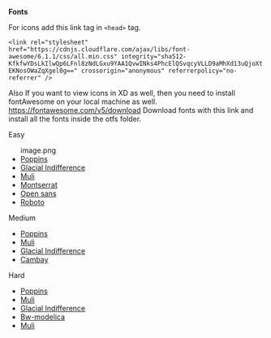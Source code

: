 **Fonts**

For icons add this link tag in ``<head>`` tag.

```<link rel="stylesheet" href="https://cdnjs.cloudflare.com/ajax/libs/font-awesome/6.1.1/css/all.min.css" integrity="sha512-KfkfwYDsLkIlwQp6LFnl8zNdLGxu9YAA1QvwINks4PhcElQSvqcyVLLD9aMhXd13uQjoXtEKNosOWaZqXgel0g==" crossorigin="anonymous" referrerpolicy="no-referrer" />```

Also If you want to view icons in XD as well, then you need to install fontAwesome on your local machine as well. https://fontawesome.com/v5/download Download fonts with this  link and install all the fonts inside the  otfs folder.
<p>Easy</p>
<ul>image.png
  <li> <a href="https://fonts.google.com/specimen/Poppins">Poppins</a></li>
  <li><a href="https://www.fontsquirrel.com/fonts/glacial-indifference">Glacial Indifference </a> </li>
  <li>  <a href="https://www.fontsquirrel.com/fonts/muli">Muli</a></li>
 <li><a href="https://fonts.google.com/specimen/Montserrat">Montserrat</a> </li>
 <li><a href="https://fonts.google.com/specimen/Open+Sans">Open sans</a>  </li>
 <li><a href="https://fonts.google.com/specimen/Roboto">Roboto</a> </li>
</ul>

Medium

<ul>
 <li> <a href="https://fonts.google.com/specimen/Poppins">Poppins</a></li>
 <li> <a href="https://www.fontsquirrel.com/fonts/muli">Muli</a></li>
<li><a href="https://www.fontsquirrel.com/fonts/glacial-indifference">Glacial Indifference </a> </li>
 <li> <a href="https://fonts.google.com/specimen/Cambay">Cambay</a> </li>
</ul>

Hard

<ul>
  <li> <a href="https://fonts.google.com/specimen/Poppins">Poppins</a></li>
  <li>  <a href="https://www.fontsquirrel.com/fonts/muli">Muli</a></li>
  <li><a href="https://www.fontsquirrel.com/fonts/glacial-indifference">Glacial Indifference </a> </li>
  <li> <a href="https://www.dafontfree.co/bw-modelica-font-family/">Bw-modelica</a> </li>
  <li> <a href="https://www.fontsquirrel.com/fonts/muli">Muli</a></li>
</ul>





